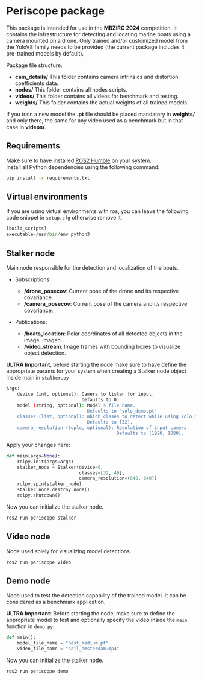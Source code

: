 # Periscope package
This package is intended for use in the **MBZIRC 2024** competition. It contains the infrastructure for detecting and locating marine boats using a camera mounted on a drone. Only trained and/or customized model from the YoloV8 family needs to be provided (the current package includes 4 pre-trained models by default).

Package file structure:  
- **cam_details/** This folder contains camera intrinsics and distortion coefficients data.
- **nodes/** This folder contains all nodes scripts.
- **videos/**  This folder contains all videos for benchmark and testing.
- **weights/** This folder contains the actual weights of all trained models.

If you train a new model the **.pt** file should be placed mandatory in **weights/** and only there, the same for any video used as a benchmark but in that case in **videos/**. 

## Requirements
Make sure to have installed [ROS2 Humble](https://docs.ros.org/en/humble/Installation.html) on your system.  
Install all Python dependencies using the following command:
```bash
pip install -r requirements.txt

```

## Virtual environments
If you are using virtual environments with ros, you can leave the following code snippet in `setup.cfg` otherwise remove it.

```python
[build_scripts]
executable=/usr/bin/env python3	
```

## Stalker node
Main node responsible for the detection and localization of the boats.

- Subscriptions: 
    - **/drone_posecov**: Current pose of the drone and its respective covariance.
    - **/camera_posecov**: Current pose of the camera and its respective covariance.

- Publications: 
    - **/boats_location**:  Polar coordinates of all detected objects in the image. imagen.
    - **/video_stream**: Image frames with bounding boxes to visualize object detection.

**ULTRA Important**, before starting the node make sure to have define the appropriate params for your system when creating a Stalker node object inside main in `stalker.py`  
```bash
Args:
    device (int, optional): Camera to listen for input. 
                            Defaults to 0.
    model (string, optional): Model's file name.
                              Defaults to "yolo_demo.pt"
    classes (list, optional): Which clases to detect while using Yolo model. 
                              Defaults to [32].
    camera_resolution (tuple, optional): Resolution of input camera. 
                                         Defaults to (1920, 1080).
```
Apply your changes here:
```python
def main(args=None):
    rclpy.init(args=args) 
    stalker_node = Stalker(device=0, 
                           classes=[32, 49], 
                           camera_resolution=(640, 640))
    rclpy.spin(stalker_node)
    stalker_node.destroy_node()
    rclpy.shutdown()
```
Now you can initialize the stalker node.
```bash
ros2 run periscope stalker
```

## Video node
Node used solely for visualizing model detections.
```bash
ros2 run periscope video
```

## Demo node
Node used to test the detection capability of the trained model. It can be considered as a benchmark application.

**ULTRA Important**: Before starting the node, make sure to define the appropriate model to test and optionally specify the video inside the `main` function in `demo.py`. 

```python
def main():
    model_file_name = "best_medium.pt"
    video_file_name = "sail_amsterdam.mp4"
```
Now you can initialize the stalker node.
```bash
ros2 run periscope demo
```

 

